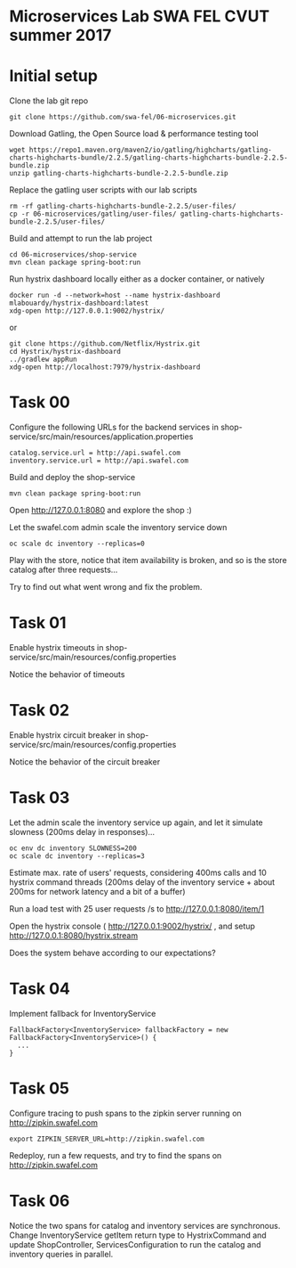 # Microservices Lab SWA FEL CVUT summer 2017

# Initial setup

Clone the lab git repo

```
git clone https://github.com/swa-fel/06-microservices.git
```

Download Gatling, the Open Source load & performance testing tool

```
wget https://repo1.maven.org/maven2/io/gatling/highcharts/gatling-charts-highcharts-bundle/2.2.5/gatling-charts-highcharts-bundle-2.2.5-bundle.zip
unzip gatling-charts-highcharts-bundle-2.2.5-bundle.zip
```

Replace the gatling user scripts with our lab scripts

```
rm -rf gatling-charts-highcharts-bundle-2.2.5/user-files/
cp -r 06-microservices/gatling/user-files/ gatling-charts-highcharts-bundle-2.2.5/user-files/
```

Build and attempt to run the lab project

```
cd 06-microservices/shop-service
mvn clean package spring-boot:run
```


Run hystrix dashboard locally either as a docker container, or natively

```
docker run -d --network=host --name hystrix-dashboard mlabouardy/hystrix-dashboard:latest
xdg-open http://127.0.0.1:9002/hystrix/
```

or

```
git clone https://github.com/Netflix/Hystrix.git
cd Hystrix/hystrix-dashboard
../gradlew appRun
xdg-open http://localhost:7979/hystrix-dashboard
```

# Task 00

Configure the following URLs for the backend services in shop-service/src/main/resources/application.properties

```
catalog.service.url = http://api.swafel.com
inventory.service.url = http://api.swafel.com
```

Build and deploy the shop-service

```
mvn clean package spring-boot:run
```

Open http://127.0.0.1:8080 and explore the shop :)

Let the swafel.com admin scale the inventory service down

```
oc scale dc inventory --replicas=0
```

Play with the store, notice that item availability is broken, and so is the store catalog after three requests... 


Try to find out what went wrong and fix the problem.


# Task 01

Enable hystrix timeouts in shop-service/src/main/resources/config.properties

Notice the behavior of timeouts

# Task 02

Enable hystrix circuit breaker in shop-service/src/main/resources/config.properties

Notice the behavior of the circuit breaker

# Task 03

Let the admin scale the inventory service up again, and let it simulate slowness (200ms delay in responses)...

```
oc env dc inventory SLOWNESS=200
oc scale dc inventory --replicas=3
```

Estimate max. rate of users' requests, considering 400ms calls and 10 hystrix command threads (200ms delay of the inventory service + about 200ms for network latency and a bit of a buffer)

Run a load test with 25 user requests /s to http://127.0.0.1:8080/item/1

Open the hystrix console ( http://127.0.0.1:9002/hystrix/ , and setup http://127.0.0.1:8080/hystrix.stream 

Does the system behave according to our expectations?

# Task 04

Implement fallback for InventoryService

```
FallbackFactory<InventoryService> fallbackFactory = new FallbackFactory<InventoryService>() {
  ...
}
```

# Task 05

Configure tracing to push spans to the zipkin server running on http://zipkin.swafel.com

```
export ZIPKIN_SERVER_URL=http://zipkin.swafel.com
```

Redeploy, run a few requests, and try to find the spans on http://zipkin.swafel.com

# Task 06

Notice the two spans for catalog and inventory services are synchronous. Change InventoryService getItem return type to HystrixCommand and update ShopController, ServicesConfiguration to run the catalog and inventory queries in parallel.


